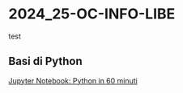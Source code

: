 # 2024_25-OC-INFO-LIBE

test

## Basi di Python
[Jupyter Notebook: Python in 60 minuti](Basi-Python/python_in_60_minuti.ipynb)
